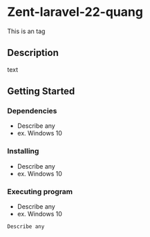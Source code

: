 # Zent-laravel-22-quang
This is an tag
## Description
text
## Getting Started
### Dependencies
- Describe any 
- ex. Windows 10
### Installing
- Describe any 
- ex. Windows 10
### Executing program
- Describe any 
- ex. Windows 10
```
Describe any
```